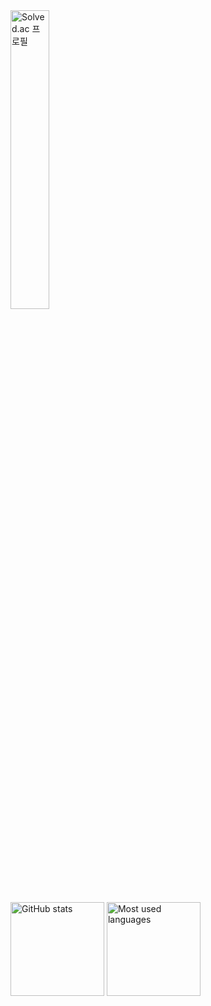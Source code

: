 <div align="left">

  <!-- 백준 Solved.ac 배지 (좌측 배치, 단독 한 줄) -->
  <a href="https://solved.ac/jetkid">
    <img src="http://mazassumnida.wtf/api/v2/generate_badge?boj=jetkid" alt="Solved.ac 프로필" width="35%"/>
  </a>

  <br><br>

  <!-- GitHub 통계 & 사용 언어 (한 줄 정렬) -->
  <div>
    <img src="https://github-readme-stats.vercel.app/api?username=swjoon&show_icons=true&theme=radical" alt="GitHub stats" height="150px" />
    <img src="https://github-readme-stats.vercel.app/api/top-langs/?username=swjoon&layout=compact&langs_count=6" alt="Most used languages" height="150px" />
  </div>

</div>








<!--
**swjoon/swjoon** is a ✨ _special_ ✨ repository because its `README.md` (this file) appears on your GitHub profile.

Here are some ideas to get you started:

- 🔭 I’m currently working on ...
- 🌱 I’m currently learning ...
- 👯 I’m looking to collaborate on ...
- 🤔 I’m looking for help with ...
- 💬 Ask me about ...
- 📫 How to reach me: ...
- 😄 Pronouns: ...
- ⚡ Fun fact: ...
-->
